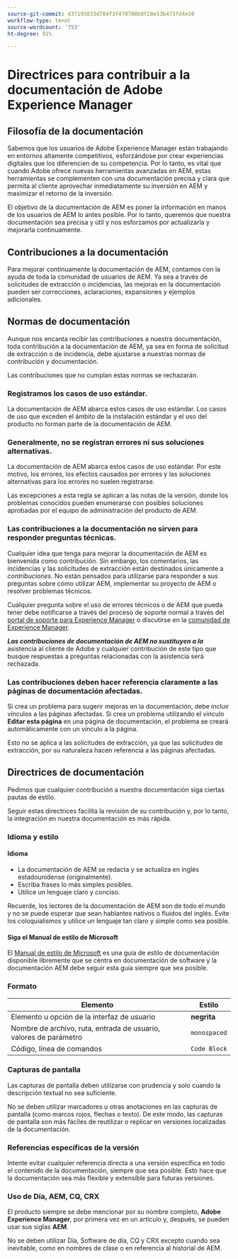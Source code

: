 ```yaml
---
source-git-commit: d37193833d784f3f470780b8f28e53b473fd4e10
workflow-type: tm+mt
source-wordcount: '753'
ht-degree: 91%

---
```

# Directrices para contribuir a la documentación de Adobe Experience Manager

## Filosofía de la documentación

Sabemos que los usuarios de Adobe Experience Manager están trabajando en entornos altamente competitivos, esforzándose por crear experiencias digitales que los diferencien de su competencia. Por lo tanto, es vital que cuando Adobe ofrece nuevas herramientas avanzadas en AEM, estas herramientas se complementen con una documentación precisa y clara que permita al cliente aprovechar inmediatamente su inversión en AEM y maximizar el retorno de la inversión.

El objetivo de la documentación de AEM es poner la información en manos de los usuarios de AEM lo antes posible. Por lo tanto, queremos que nuestra documentación sea precisa y útil y nos esforzamos por actualizarla y mejorarla continuamente.

## Contribuciones a la documentación

Para mejorar continuamente la documentación de AEM, contamos con la ayuda de toda la comunidad de usuarios de AEM. Ya sea a través de solicitudes de extracción o incidencias, las mejoras en la documentación pueden ser correcciones, aclaraciones, expansiones y ejemplos adicionales.

## Normas de documentación

Aunque nos encanta recibir las contribuciones a nuestra documentación, toda contribución a la documentación de AEM, ya sea en forma de solicitud de extracción o de incidencia, debe ajustarse a nuestras normas de contribución y documentación.

Las contribuciones que no cumplan estas normas se rechazarán.

### Registramos los casos de uso estándar.

La documentación de AEM abarca estos casos de uso estándar. Los casos de uso que exceden el ámbito de la instalación estándar y el uso del producto no forman parte de la documentación de AEM.

### Generalmente, no se registran errores ni sus soluciones alternativas.

La documentación de AEM abarca estos casos de uso estándar. Por este motivo, los errores, los efectos causados por errores y las soluciones alternativas para los errores no suelen registrarse.

Las excepciones a esta regla se aplican a las notas de la versión, donde los problemas conocidos pueden enumerarse con posibles soluciones aprobadas por el equipo de administración del producto de AEM.

### Las contribuciones a la documentación no sirven para responder preguntas técnicas.

Cualquier idea que tenga para mejorar la documentación de AEM es bienvenida como contribución. Sin embargo, los comentarios, las incidencias y las solicitudes de extracción están destinados únicamente a *contribuciones*. No están pensados para utilizarse para responder a sus preguntas sobre cómo utilizar AEM, implementar su proyecto de AEM o resolver problemas técnicos.

Cualquier pregunta sobre el uso de errores técnicos o de AEM que pueda tener debe notificarse a través del proceso de soporte normal a través del [portal de soporte para Experience Manager](https://experienceleague.adobe.com/?support-solution=Experience+Manager#home) o discutirse en la [comunidad de Experience Manager](https://experienceleaguecommunities.adobe.com/t5/adobe-experience-manager/ct-p/adobe-experience-manager-community).

***Las contribuciones de documentación de AEM no sustituyen a la*** asistencia al cliente de Adobe y cualquier contribución de este tipo que busque respuestas a preguntas relacionadas con la asistencia será rechazada.

### Las contribuciones deben hacer referencia claramente a las páginas de documentación afectadas.

Si crea un problema para sugerir mejoras en la documentación, debe incluir vínculos a las páginas afectadas. Si crea un problema utilizando el vínculo **Editar esta página** en una página de documentación, el problema se creará automáticamente con un vínculo a la página.

Esto no se aplica a las solicitudes de extracción, ya que las solicitudes de extracción, por su naturaleza hacen referencia a las páginas afectadas.

## Directrices de documentación

Pedimos que cualquier contribución a nuestra documentación siga ciertas pautas de estilo.

Seguir estas directrices facilita la revisión de su contribución y, por lo tanto, la integración en nuestra documentación es más rápida.

### Idioma y estilo

#### Idioma

* La documentación de AEM se redacta y se actualiza en inglés estadounidense (originalmente).
* Escriba frases lo más simples posibles.
* Utilice un lenguaje claro y conciso.

Recuerde, los lectores de la documentación de AEM son de todo el mundo y no se puede esperar que sean hablantes nativos o fluidos del inglés. Evite los coloquialismos y utilice un lenguaje tan claro y simple como sea posible.

#### Siga el Manual de estilo de Microsoft

El [Manual de estilo de Microsoft](https://docs.microsoft.com/es-es/style-guide/welcome/) es una guía de estilo de documentación disponible libremente que se centra en documentación de software y la documentación AEM debe seguir esta guía siempre que sea posible.

### Formato

| Elemento | Estilo |
|---|---|
| Elemento u opción de la interfaz de usuario | **negrita** |
| Nombre de archivo, ruta, entrada de usuario, valores de parámetro | `monospaced` |
| Código, línea de comandos | ```Code Block``` |

### Capturas de pantalla

Las capturas de pantalla deben utilizarse con prudencia y solo cuando la descripción textual no sea suficiente.

No se deben utilizar marcadores u otras anotaciones en las capturas de pantalla (como marcos rojos, flechas o texto). De este modo, las capturas de pantalla son más fáciles de reutilizar o replicar en versiones localizadas de la documentación.

### Referencias específicas de la versión

Intente evitar cualquier referencia directa a una versión específica en todo el contenido de la documentación, siempre que sea posible. Esto hace que la documentación sea más flexible y extensible para futuras versiones.

### Uso de Día, AEM, CQ, CRX

El producto siempre se debe mencionar por su nombre completo, **Adobe Experience Manager**, por primera vez en un artículo y, después, se pueden usar sus siglas **AEM**.

No se deben utilizar Día, Software de día, CQ y CRX excepto cuando sea inevitable, como en nombres de clase o en referencia al historial de AEM.
